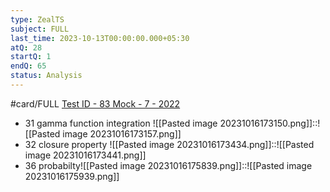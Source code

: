 ```yaml
---
type: ZealTS
subject: FULL
last_time: 2023-10-13T00:00:00.000+05:30
atQ: 28
startQ: 1
endQ: 65
status: Analysis
---
```

#card/FULL
[Test ID - 83 Mock - 7 - 2022](https://uxkhzfstdjcborfuyyknhkhbyfnskrywvveioufkbjkupomnptjwvhbavkysuhi.vercel.app/solution.html?testId=61ea88a0270ed80fc0b71076&test_id=23)
- 31 gamma function integration ![[Pasted image 20231016173150.png]]::![[Pasted image 20231016173157.png]] <!--SR:!2023-11-02,4,270-->
- 32 closure property ![[Pasted image 20231016173434.png]]::![[Pasted image 20231016173441.png]] <!--SR:!2023-11-03,4,272-->
- 36 probabilty![[Pasted image 20231016175839.png]]::![[Pasted image 20231016175939.png]] <!--SR:!2023-11-03,4,272-->


